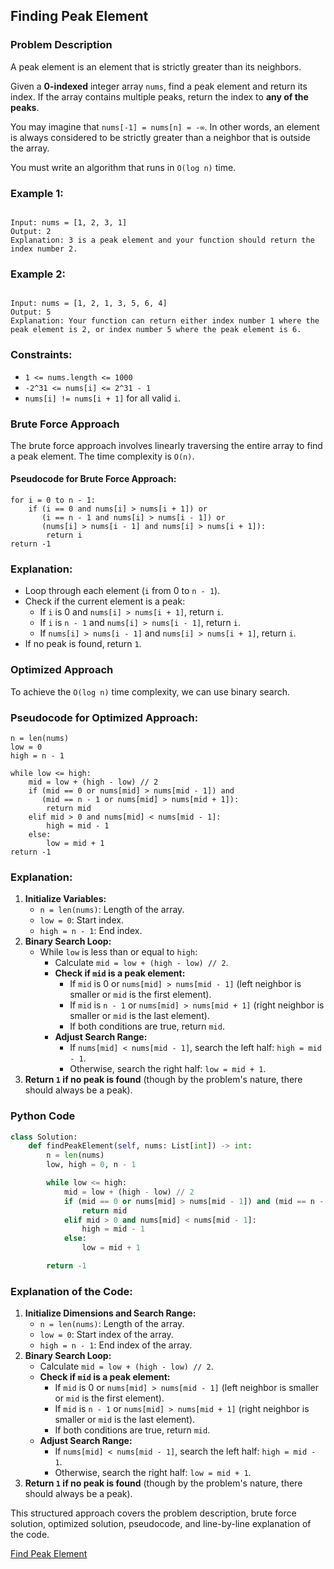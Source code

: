 
## Finding Peak Element

### Problem Description

A peak element is an element that is strictly greater than its neighbors.

Given a **0-indexed** integer array `nums`, find a peak element and return its index. If the array contains multiple peaks, return the index to **any of the peaks**.

You may imagine that `nums[-1] = nums[n] = -∞`. In other words, an element is always considered to be strictly greater than a neighbor that is outside the array.

You must write an algorithm that runs in `O(log n)` time.

### Example 1:

```

Input: nums = [1, 2, 3, 1]
Output: 2
Explanation: 3 is a peak element and your function should return the index number 2.

```

### Example 2:

```

Input: nums = [1, 2, 1, 3, 5, 6, 4]
Output: 5
Explanation: Your function can return either index number 1 where the peak element is 2, or index number 5 where the peak element is 6.

```

### Constraints:
- `1 <= nums.length <= 1000`
- `-2^31 <= nums[i] <= 2^31 - 1`
- `nums[i] != nums[i + 1]` for all valid `i`.

### Brute Force Approach

The brute force approach involves linearly traversing the entire array to find a peak element. The time complexity is `O(n)`.

#### Pseudocode for Brute Force Approach:
```plaintext
for i = 0 to n - 1:
    if (i == 0 and nums[i] > nums[i + 1]) or
       (i == n - 1 and nums[i] > nums[i - 1]) or
       (nums[i] > nums[i - 1] and nums[i] > nums[i + 1]):
        return i
return -1

```

### Explanation:

- Loop through each element (`i` from 0 to `n - 1`).
- Check if the current element is a peak:
    - If `i` is 0 and `nums[i] > nums[i + 1]`, return `i`.
    - If `i` is `n - 1` and `nums[i] > nums[i - 1]`, return `i`.
    - If `nums[i] > nums[i - 1]` and `nums[i] > nums[i + 1]`, return `i`.
- If no peak is found, return `1`.

### Optimized Approach

To achieve the `O(log n)` time complexity, we can use binary search.

### Pseudocode for Optimized Approach:

```
n = len(nums)
low = 0
high = n - 1

while low <= high:
    mid = low + (high - low) // 2
    if (mid == 0 or nums[mid] > nums[mid - 1]) and
       (mid == n - 1 or nums[mid] > nums[mid + 1]):
        return mid
    elif mid > 0 and nums[mid] < nums[mid - 1]:
        high = mid - 1
    else:
        low = mid + 1
return -1

```

### Explanation:

1. **Initialize Variables:**
    - `n = len(nums)`: Length of the array.
    - `low = 0`: Start index.
    - `high = n - 1`: End index.
2. **Binary Search Loop:**
    - While `low` is less than or equal to `high`:
        - Calculate `mid = low + (high - low) // 2`.
        - **Check if `mid` is a peak element:**
            - If `mid` is 0 or `nums[mid] > nums[mid - 1]` (left neighbor is smaller or `mid` is the first element).
            - If `mid` is `n - 1` or `nums[mid] > nums[mid + 1]` (right neighbor is smaller or `mid` is the last element).
            - If both conditions are true, return `mid`.
        - **Adjust Search Range:**
            - If `nums[mid] < nums[mid - 1]`, search the left half: `high = mid - 1`.
            - Otherwise, search the right half: `low = mid + 1`.
3. **Return `1` if no peak is found** (though by the problem's nature, there should always be a peak).

### Python Code

```python
class Solution:
    def findPeakElement(self, nums: List[int]) -> int:
        n = len(nums)
        low, high = 0, n - 1

        while low <= high:
            mid = low + (high - low) // 2
            if (mid == 0 or nums[mid] > nums[mid - 1]) and (mid == n - 1 or nums[mid] > nums[mid + 1]):
                return mid
            elif mid > 0 and nums[mid] < nums[mid - 1]:
                high = mid - 1
            else:
                low = mid + 1

        return -1

```

### Explanation of the Code:

1. **Initialize Dimensions and Search Range:**
    - `n = len(nums)`: Length of the array.
    - `low = 0`: Start index of the array.
    - `high = n - 1`: End index of the array.
2. **Binary Search Loop:**
    - Calculate `mid = low + (high - low) // 2`.
    - **Check if `mid` is a peak element:**
        - If `mid` is 0 or `nums[mid] > nums[mid - 1]` (left neighbor is smaller or `mid` is the first element).
        - If `mid` is `n - 1` or `nums[mid] > nums[mid + 1]` (right neighbor is smaller or `mid` is the last element).
        - If both conditions are true, return `mid`.
    - **Adjust Search Range:**
        - If `nums[mid] < nums[mid - 1]`, search the left half: `high = mid - 1`.
        - Otherwise, search the right half: `low = mid + 1`.
3. **Return `1` if no peak is found** (though by the problem's nature, there should always be a peak).

This structured approach covers the problem description, brute force solution, optimized solution, pseudocode, and line-by-line explanation of the code.


[Find Peak Element](https://leetcode.com/problems/find-peak-element/?envType=study-plan-v2&envId=top-interview-150)
